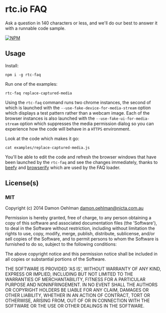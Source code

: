 # rtc.io FAQ

Ask a question in 140 characters or less, and we'll do our best to answer it with
a runnable code sample.


[![NPM](https://nodei.co/npm/rtc-faq.png)](https://nodei.co/npm/rtc-faq/)



## Usage

Install:

```
npm i -g rtc-faq
```

Run one of the examples:

```
rtc-faq replace-captured-media
```

Using the `rtc-faq` command runs two chrome instances, the second of which is
launched with the `--use-fake-device-for-media-stream` option which displays
a test pattern rather than a webcam image.  Each of the browser instances is
also launched with the `--use-fake-ui-for-media-stream` option which
suppresses the media permission dialog so you can experience how the code will
behave in a `HTTPS` environment.

Look at the code which makes it go:

```
cat examples/replace-captured-media.js
```

You'll be able to edit the code and refresh the browser windows that have been
launched by the `rtc-faq` and see the changes immediately, thanks to
[beefy](https://github.com/chrisdickinson/beefy) and
[browserify](https://github.com/substack/node-browserify) which are used by the
FAQ loader.

## License(s)

### MIT

Copyright (c) 2014 Damon Oehlman <damon.oehlman@nicta.com.au>

Permission is hereby granted, free of charge, to any person obtaining
a copy of this software and associated documentation files (the
'Software'), to deal in the Software without restriction, including
without limitation the rights to use, copy, modify, merge, publish,
distribute, sublicense, and/or sell copies of the Software, and to
permit persons to whom the Software is furnished to do so, subject to
the following conditions:

The above copyright notice and this permission notice shall be
included in all copies or substantial portions of the Software.

THE SOFTWARE IS PROVIDED 'AS IS', WITHOUT WARRANTY OF ANY KIND,
EXPRESS OR IMPLIED, INCLUDING BUT NOT LIMITED TO THE WARRANTIES OF
MERCHANTABILITY, FITNESS FOR A PARTICULAR PURPOSE AND NONINFRINGEMENT.
IN NO EVENT SHALL THE AUTHORS OR COPYRIGHT HOLDERS BE LIABLE FOR ANY
CLAIM, DAMAGES OR OTHER LIABILITY, WHETHER IN AN ACTION OF CONTRACT,
TORT OR OTHERWISE, ARISING FROM, OUT OF OR IN CONNECTION WITH THE
SOFTWARE OR THE USE OR OTHER DEALINGS IN THE SOFTWARE.
